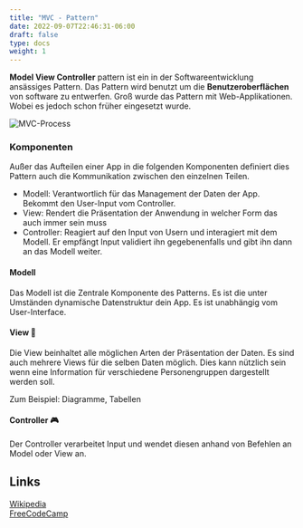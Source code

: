 ```yaml
---
title: "MVC - Pattern"
date: 2022-09-07T22:46:31-06:00
draft: false
type: docs
weight: 1
---
```


**Model View Controller** pattern ist ein in der Softwareentwicklung ansässiges Pattern. Das Pattern wird benutzt um die **Benutzeroberflächen** von software zu entwerfen. Groß wurde das Pattern mit Web-Applikationen. Wobei es jedoch schon früher eingesetzt wurde.

![MVC-Process](./MVC-Process.svg)

### Komponenten

Außer das Aufteilen einer App in die folgenden Komponenten definiert dies Pattern auch die Kommunikation zwischen den einzelnen Teilen.

- Modell: Verantwortlich für das Management der Daten der App. Bekommt den User-Input vom Controller.
- View: Rendert die Präsentation der Anwendung in welcher Form das auch immer sein muss
- Controller: Reagiert auf den Input von Usern und interagiert mit dem Modell. Er empfängt Input validiert ihn gegebenenfalls und gibt ihn dann an das Modell weiter.

#### Modell

Das Modell ist die Zentrale Komponente des Patterns. Es ist die unter Umständen dynamische Datenstruktur dein App. Es ist unabhängig vom User-Interface.

#### View 🌄

Die View beinhaltet alle möglichen Arten der Präsentation der Daten. Es sind auch mehrere Views für die selben Daten möglich. Dies kann nützlich sein wenn eine Information für verschiedene Personengruppen dargestellt werden soll.  
  
Zum Beispiel: Diagramme, Tabellen

#### Controller 🎮

Der Controller verarbeitet Input und wendet diesen anhand von Befehlen an Model oder View an.

## Links

[Wikipedia](https://en.wikipedia.org/wiki/Model%E2%80%93view%E2%80%93controller)  
[FreeCodeCamp](https://www.freecodecamp.org/news/the-model-view-controller-pattern-mvc-architecture-and-frameworks-explained/)  
